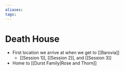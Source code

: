```yaml
---
aliases: 
tags: 
---
```


# Death House

- First location we arrive at when we get to [[Barovia]]
	- [[Session 1]], [[Session 2]], and [[Session 3]]
- Home to [[Durst Family|Rose and Thorn]]